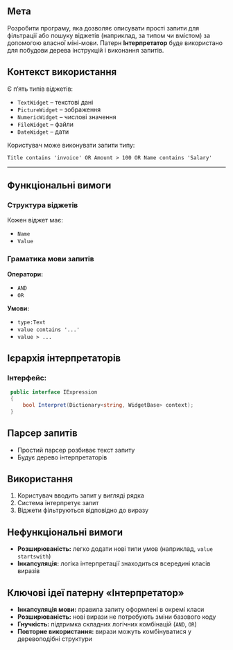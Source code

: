 ## Мета

Розробити програму, яка дозволяє описувати прості запити для фільтрації або пошуку віджетів (наприклад, за типом чи вмістом) за допомогою власної міні-мови.
Патерн **Інтерпретатор** буде використано для побудови дерева інструкцій і виконання запитів.

## Контекст використання

Є п’ять типів віджетів:

* `TextWidget` – текстові дані
* `PictureWidget` – зображення
* `NumericWidget` – числові значення
* `FileWidget` – файли
* `DateWidget` – дати

Користувач може виконувати запити типу:

```
Title contains 'invoice' OR Amount > 100 OR Name contains 'Salary'
```

---

## Функціональні вимоги

### Структура віджетів

Кожен віджет має:

* `Name`
* `Value`

### Граматика мови запитів

**Оператори:**

* `AND`
* `OR`

**Умови:**

* `type:Text`
* `value contains '...'`
* `value > ...`

## Ієрархія інтерпретаторів

### Інтерфейс:

```csharp
 public interface IExpression
 {
     bool Interpret(Dictionary<string, WidgetBase> context);
 }
```

## Парсер запитів

* Простий парсер розбиває текст запиту
* Будує дерево інтерпретаторів

##  Використання

1. Користувач вводить запит у вигляді рядка
2. Система інтерпретує запит
3. Віджети фільтруються відповідно до виразу


## Нефункціональні вимоги

* **Розширюваність:** легко додати нові типи умов (наприклад, `value startswith`)
* **Інкапсуляція:** логіка інтерпретації знаходиться всередині класів виразів


## Ключові ідеї патерну «Інтерпретатор»

* **Інкапсуляція мови:** правила запиту оформлені в окремі класи
* **Розширюваність:** нові вирази не потребують зміни базового коду
* **Гнучкість:** підтримка складних логічних комбінацій (`AND`, `OR`)
* **Повторне використання:** вирази можуть комбінуватися у деревоподібні структури


